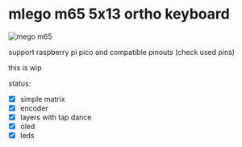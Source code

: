 # mlego m65 5x13 ortho keyboard

![mego m65](https://mlego.elena.space/pics/m65-rev5-blank.jpg)

support raspberry pi pico and compatible pinouts (check used pins)

this is wip

status:

  - [x] simple matrix
  - [x] encoder
  - [x] layers with tap dance
  - [x] oled
  - [x] leds
